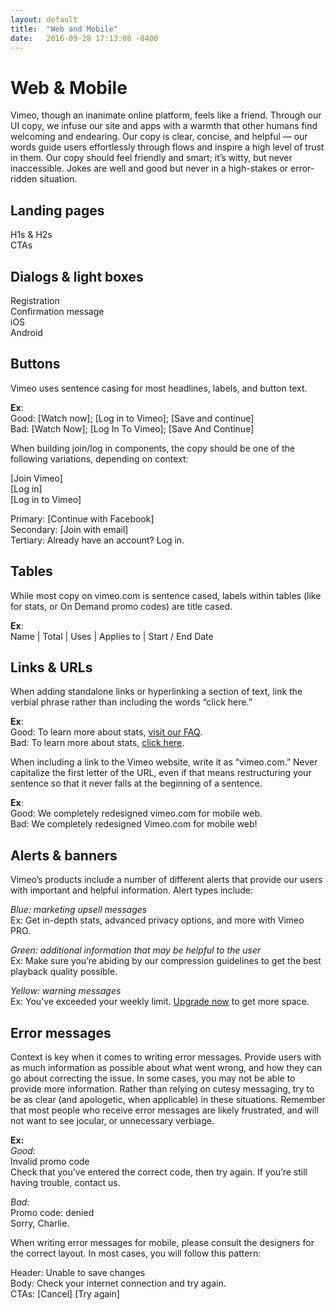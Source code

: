 ```yaml
---
layout: default
title:  "Web and Mobile"
date:   2016-09-28 17:13:08 -0400
---
```

# Web & Mobile

Vimeo, though an inanimate online platform, feels like a friend. Through our UI copy, we infuse our site and apps with a warmth that other humans find welcoming and endearing. Our copy is clear, concise, and helpful — our words guide users effortlessly through flows and inspire a high level of trust in them. Our copy should feel friendly and smart; it’s witty, but never inaccessible. Jokes are well and good but never in a high-stakes or error-ridden situation.  

## Landing pages

H1s & H2s<br>
CTAs

## Dialogs & light boxes

Registration
<br>Confirmation message
<br>iOS
<br>Android


## Buttons

Vimeo uses sentence casing for most headlines, labels, and button text.

**Ex**:<br>
Good: [Watch now]; [Log in to Vimeo]; [Save and continue]<br>
Bad: [Watch Now]; [Log In To Vimeo]; [Save And Continue]

When building join/log in components, the copy should be one of the following variations, depending on context:

[Join Vimeo]
<br>[Log in]
<br>[Log in to Vimeo]

Primary: [Continue with Facebook]
<br>Secondary: [Join with email]
<br>Tertiary: Already have an account? Log in.

## Tables
While most copy on vimeo.com is sentence cased, labels within tables (like for stats, or On Demand promo codes) are title cased.

**Ex**:<br>
Name | Total | Uses | Applies to | Start / End Date

## Links & URLs
When adding standalone links or hyperlinking a section of text, link the verbial phrase rather than including the words “click here.”

**Ex**:<br>
Good: To learn more about stats, [visit our FAQ][random-link].  
Bad: To learn more about stats, [click here][random-link].

When including a link to the Vimeo website, write it as “vimeo.com.” Never capitalize the first letter of the URL, even if that means restructuring your sentence so that it never falls at the beginning of a sentence.

**Ex**:<br>
Good: We completely redesigned vimeo.com for mobile web.
<br>Bad: We completely redesigned Vimeo.com for mobile web!

## Alerts & banners
Vimeo’s products include a number of different alerts that provide our users with important and helpful information. Alert types include:

*Blue: marketing upsell messages*<br>
Ex: Get in-depth stats, advanced privacy options, and more with Vimeo PRO.

*Green: additional information that may be helpful to the user* <br>
Ex: Make sure you’re abiding by our compression guidelines to get the best playback quality possible.

*Yellow: warning messages*<br>
Ex: You’ve exceeded your weekly limit. [Upgrade now][random-link] to get more space.


## Error messages
Context is key when it comes to writing error messages. Provide users with as much information as possible about what went wrong, and how they can go about correcting the issue. In some cases, you may not be able to provide more information. Rather than relying on cutesy messaging, try to be as clear (and apologetic, when applicable) in these situations. Remember that most people who receive error messages are likely frustrated, and will not want to see jocular, or unnecessary verbiage.

**Ex:**<br>
*Good*: <br>
Invalid promo code<br>
Check that you’ve entered the correct code, then try again. If you’re still having trouble, contact us.

*Bad*: <br>
Promo code: denied<br>
Sorry, Charlie.

When writing error messages for mobile, please consult the designers for the correct layout. In most cases, you will follow this pattern:

Header:  Unable to save changes
<br>Body:      Check your internet connection and try again.
<br>CTAs:     [Cancel] [Try again]


[random-link]: /
